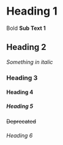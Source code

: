 # Heading 1
Bold **Sub Text 1**
## Heading 2
*Something in italic*
### Heading 3
#### Heading 4
##### Heading 5
~~Deprecated~~
###### Heading 6

